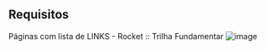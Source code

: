 <h2>Requisitos</h2>

Páginas com lista de LINKS - Rocket :: Trilha Fundamentar
![image](https://user-images.githubusercontent.com/105944368/193345337-69caf6b0-b1ae-41e3-b07d-44ac6273a555.png)

